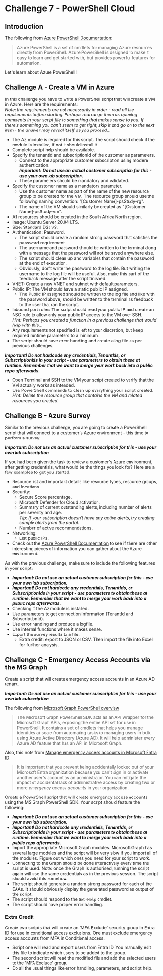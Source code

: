 # Challenge 7 - PowerShell Cloud
## Introduction
The following from [Azure PowerShell Documentation](https://learn.microsoft.com/en-us/powershell/azure/?view=azps-9.2.0):
>Azure PowerShell is a set of cmdlets for managing Azure resources directly from PowerShell. Azure PowerShell is designed to make it easy to learn and get started with, but provides powerful features for automation.

Let's learn about Azure PowerShell!

## Challenge A - Create a VM in Azure
In this challenge you have to write a PowerShell script that will create a VM in Azure. Here are the requirements:\
_Note: the requirements are not necessarily in order - read all the requirements before starting.  Perhaps rearrange them as opening comments in your script file to something that makes sense to you. If there's something you can't seem to get right, skip it and go on to the next item - the answer may reveal itself as you proceed..._
- The Az module is required for this script.  The script should check if the module is installed, if not it should install it.  
- Complete script help should be available.
- Specify the tenantId and subscriptionId of the customer as parameters.
    - Connect to the appropriate customer subscription using modern authentication.\
    _**Important: Do not use an actual customer subscription for this - use your own lab subscription.**_
    - These parameters should be mandatory and validated.
- Specify the customer name as a mandatory parameter.
    - Use the customer name as part of the name of the new resource group to be created for the VM.  The resource group should use the following naming convention: "[Customer Name]-psStudy-rg".
    - The name of the VM should similarly be created as "[Customer Name]-psStudy-vm".
- All resources should be created in the South Africa North region.
- Image: Ubuntu Server 20.04 LTS.
- Size: Standard D2s v3.
- Authentication: Password.
    - The script should create a random strong password that satisfies the password requirement.
    - The username and password should be written to the terminal along with a message that the password will not be saved anywhere else.
    - The script should clean up and variables that contain the password at the end of execution.
    - Obviously, don't write the password to the log file.  But writing the username to the log file will be useful.  Also, make this part of the feedback message after the script finished. 
- VNET: Create a new VNET and subnet with default parameters.
- Public IP: The VM should have a static public IP assigned.
    - The Public IP assigned should be written to the log file and like with the password above, should be written to the terminal as feedback to the user that ran the script.
- Inbound port rules: The script should read your public IP and create an NSG rule to allow only your public IP access to the VM over SSH.\
_Hint: Perhaps you created a function in a previous challenge that would help with this..._
- Any requirements not specified is left to your discretion, but keep required runtime parameters to a minimum. 
- The script should have error handling and create a log file as per previous challenges.

**_Important! Do not hardcode any credentials, TenantIds, or SubscriptionIds in your script - use parameters to obtain these at runtime.  Remember that we want to merge your work back into a public repo afterwards._**

- Open Terminal and SSH to the VM your script created to verify that the VM actually works as intended. 
- Use PowerShell commands to clean up everything your script created.\
_Hint: Delete the resource group that contains the VM and related resources you created._

## Challenge B - Azure Survey
Similar to the previous challenge, you are going to create a PowerShell script that will connect to a customer's Azure environment - this time to perform a survey.

_**Important: Do not use an actual customer subscription for this - use your own lab subscription.**_


If you had been given the task to review a customer's Azure environment, after getting credentials, what would be the things you look for? Here are a few examples to get you started:
- Resource list and important details like resource types, resource groups, and locations.
- Security:
    - Secure Score percentage.
    - Microsoft Defender for Cloud activation.
    - Summary of current outstanding alerts, including number of alerts per severity and age.\
    _Tip: If your subscription doesn't have any active alerts, try creating sample alerts from the portal._
    - Number of active recommendations.
- Networking:
    - List public IPs.
- Check out the [Azure PowerShell Documentation](https://learn.microsoft.com/en-us/powershell/azure/what-is-azure-powershell?view=azps-9.2.0) to see if there are other interesting pieces of information you can gather about the Azure environment.

As with the previous challenge, make sure to include the following features in your script:
- _**Important: Do not use an actual customer subscription for this - use your own lab subscription.**_
- **_Important! Do not hardcode any credentials, TenantIds, or SubscriptionIds in your script - use parameters to obtain these at runtime.  Remember that we want to merge your work back into a public repo afterwards._**
- Checking if the Az module is installed.
- Use parameters to get connection information (TenantId and SubscriptionId).
- Use error handing and produce a logfile.
- Use internal functions where it makes sense.
- Export the survey results to a file.
    - Extra credit: export to JSON or CSV.  Then import the file into Excel for further analysis.  

## Challenge C - Emergency Access Accounts via the MS Graph
Create a script that will create emergency access accounts in an Azure AD tenant.

_**Important: Do not use an actual customer subscription for this - use your own lab subscription.**_

The following from [Microsoft Graph PowerShell overview](https://learn.microsoft.com/en-us/powershell/microsoftgraph/overview?view=graph-powershell-1.0)
>The Microsoft Graph PowerShell SDK acts as an API wrapper for the Microsoft Graph APIs, exposing the entire API set for use in PowerShell. It contains a set of cmdlets that helps you manage identities at scale from automating tasks to managing users in bulk using Azure Active Directory (Azure AD). It will help administer every Azure AD feature that has an API in Microsoft Graph.

Also, this note from [Manage emergency access accounts in Microsoft Entra ID](https://learn.microsoft.com/en-us/azure/active-directory/roles/security-emergency-access)
>It is important that you prevent being accidentally locked out of your Microsoft Entra organization because you can't sign in or activate another user's account as an administrator. You can mitigate the impact of accidental lack of administrative access by creating two or more _emergency access accounts_ in your organization.

Create a PowerShell script that will create emergency access accounts using the MS Graph PowerShell SDK.  Your script should feature the following:
- _**Important: Do not use an actual customer subscription for this - use your own lab subscription.**_
- **_Important! Do not hardcode any credentials, TenantIds, or SubscriptionIds in your script - use parameters to obtain these at runtime.  Remember that we want to merge your work back into a public repo afterwards._**
- Import the appropriate Microsoft.Graph modules. Microsoft.Graph has several large modules and the script will be very slow if you import all of the modules. Figure out which ones you need for your script to work.
- Connecting to the Graph should be done interactively every time the script is used. Note: once the Graph is authorised, running the script again will use the same credentials as in the previous session. The script should avoid this somehow.
- The script should generate a random strong password for each of the EAAs. It should obviously display the generated password as output of the script.
- The script should respond to the `Get-Help` cmdlet.
- The script should have proper error handling.

### Extra Credit
Create two scripts that will create an 'MFA Exclude' security group in Entra ID for use in conditional access exclusions.  One must exclude emergency access accounts from MFA in Conditional access.
- Script one will read and export users from Entra ID.  You manually edit this file to indicate which users to be added to the group.
- The second script will read the modified file and add the selected users to the 'MFA Exclude' group.
- Do all the usual things like error handling, parameters, and script help.